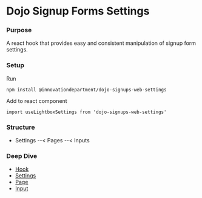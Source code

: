 # Dojo Signup Forms Settings

### Purpose
A react hook that provides easy and consistent manipulation of signup form settings.

### Setup

Run
```
npm install @innovationdepartment/dojo-signups-web-settings
```
Add to react component
```
import useLightboxSettings from 'dojo-signups-web-settings'
```

### Structure
- Settings --< Pages --< Inputs

### Deep Dive
- [Hook](docs/hook.md)
- [Settings](docs/settings.md)
- [Page](docs/page.md)
- [Input](docs/input.md)

